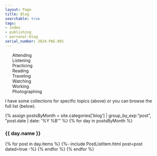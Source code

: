 ```yaml
---
layout: Page
title: Blog
searchable: true
tags:
- index
- publishing
- personal-blog
serial_number: 2024.PAE.001
---
```

<div id="toc-and-metadata"><ul id="toc" class="section-nav">
<li class="toc-entry toc-h2"><a href="/blog/attending">Attending</a></li>
<li class="toc-entry toc-h2"><a href="/blog/listening">Listening</a></li>
<li class="toc-entry toc-h2"><a href="/blog/practicing">Practicing</a></li>
<li class="toc-entry toc-h2"><a href="/blog/reading">Reading</a></li>
<li class="toc-entry toc-h2"><a href="/blog/traveling">Traveling</a></li>
<li class="toc-entry toc-h2"><a href="/blog/watching">Watching</a></li>
<li class="toc-entry toc-h2"><a href="/blog/working">Working</a></li>
<li class="toc-entry toc-h2"><a href="/blog/photos">Photographing</a></li>
</ul></div>

I have some collections for specific topics (above) or you can browse the full list (below).

{% assign postsByMonth = 
site.categories['blog'] | group_by_exp:"post", "post.date | date: '%Y %B'" %}
{% for day in postsByMonth %}
  <h3 id="{{ day.name }}">{{ day.name }}</h3>
  {% for post in day.items %}
  {%- include PostListItem.html post=post dated=true -%}
  {% endfor %}
{% endfor %}
